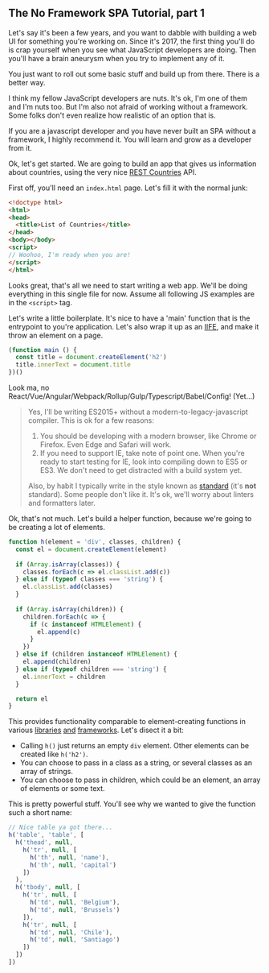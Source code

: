 ## The No Framework SPA Tutorial, part 1

<!-- body -->

Let's say it's been a few years, and you want to dabble with building a web UI 
for something you're working on. Since it's 2017, the first thing you'll do is
crap yourself when you see what JavaScript developers are doing. Then you'll
have a brain aneurysm when you try to implement any of it.

You just want to roll out some basic stuff and build up from there. There is
a better way.

I think my fellow JavaScript developers are nuts. It's ok, I'm one of them and
I'm nuts too. But I'm also not afraid of working without a framework. Some folks
don't even realize how realistic of an option that is.

If you are a javascript developer and you have never built an SPA without a framework,
I highly recommend it. You will learn and grow as a developer from it.

Ok, let's get started. We are going to build an app that gives us information about countries,
using the very nice [REST Countries][] API.

First off, you'll need an `index.html` page. Let's fill it with the normal junk:

```html
<!doctype html>
<html>
<head>
  <title>List of Countries</title>
</head>
<body></body>
<script>
// Woohoo, I'm ready when you are!
</script>
</html>
```

Looks great, that's all we need to start writing a web app. We'll be doing 
everything in this single file for now. Assume all following JS examples are 
in the `<script>` tag.

Let's write a little boilerplate. It's nice to have a 'main' function that is 
the entrypoint to you're application. Let's also wrap it up as an [IIFE][], and
make it throw an element on a page.

```javascript
(function main () {
  const title = document.createElement('h2')
  title.innerText = document.title
})()
```

Look ma, no React/Vue/Angular/Webpack/Rollup/Gulp/Typescript/Babel/Config! (Yet...)

> Yes, I'll be writing ES2015+
> without a modern-to-legacy-javascript compiler. This is ok for a few reasons:
> 1. You should be developing with a modern browser, like Chrome or Firefox. Even Edge and Safari will work.
> 2. If you need to support IE, take note of point one. When you're ready to start testing for IE, look into compiling down to ES5 or ES3. We don't need to get distracted with a build system yet.
>
> Also, by habit I typically write in the style known as [standard][] (it's **not** standard).
> Some people don't like it. It's ok, we'll worry about linters and formatters later.

Ok, that's not much. Let's build a helper function, because we're going to be
creating a lot of elements.

```javascript
function h(element = 'div', classes, children) {
  const el = document.createElement(element)
  
  if (Array.isArray(classes)) {
    classes.forEach(c => el.classList.add(c))
  } else if (typeof classes === 'string') {
    el.classList.add(classes)
  }
  
  if (Array.isArray(children)) {
    children.forEach(c => {
      if (c instanceof HTMLElement) {
        el.append(c)
      }
    })
  } else if (children instanceof HTMLElement) {
    el.append(children)
  } else if (typeof children === 'string') {
    el.innerText = children
  }

  return el
}
```

This provides functionality comparable to element-creating functions 
in various [libraries][hyperscript] [and][preact] [frameworks][hyperapp]. Let's disect it a bit:

- Calling `h()` just returns an empty `div` element. Other elements can be created like `h('h2')`.
- You can choose to pass in a class as a string, or several classes as an array of strings.
- You can choose to pass in children, which could be an element, an array of elements or some text.

This is pretty powerful stuff. You'll see why we wanted to give the function such a short name:

```javascript
// Nice table ya got there...
h('table', 'table', [ 
  h('thead', null,
    h('tr', null, [
      h('th', null, 'name'),
      h('th', null, 'capital')
    ])
  ),
  h('tbody', null, [
    h('tr', null, [
      h('td', null, 'Belgium'),
      h('td', null, 'Brussels')
    ]),
    h('tr', null, [
      h('td', null, 'Chile'),
      h('td', null, 'Santiago')
    ])
  ])
])
```


[REST Countries]: https://restcountries.eu/
[IIFE]: https://en.wikipedia.org/wiki/Immediately-invoked_function_expression
[standard]: https://standardjs.com/
[hyperscript]: https://github.com/hyperhype/hyperscript
[preact]: https://github.com/developit/preact
[hyperapp]: https://github.com/hyperapp/hyperapp/
